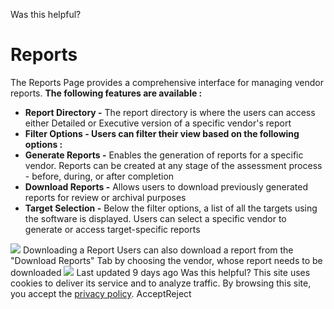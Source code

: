 
Was this helpful?
# Reports
The Reports Page provides a comprehensive interface for managing vendor reports. **The following features are available :**
  * **Report Directory -** The report directory is where the users can access either Detailed or Executive version of a specific vendor's report 
  * **Filter Options - Users can filter their view based on the following options :**
  * **Generate Reports -** Enables the generation of reports for a specific vendor. Reports can be created at any stage of the assessment process - before, during, or after completion
  * **Download Reports -** Allows users to download previously generated reports for review or archival purposes
  * **Target Selection -** Below the filter options, a list of all the targets using the software is displayed. Users can select a specific vendor to generate or access target-specific reports 


![](https://docs.zeron.one/~gitbook/image?url=https%3A%2F%2F2188191365-files.gitbook.io%2F%7E%2Ffiles%2Fv0%2Fb%2Fgitbook-x-prod.appspot.com%2Fo%2Fspaces%252FvBTycUWdqgwj8eprXRzN%252Fuploads%252F4APwU4sWrO5dHPe25wzG%252FScreenshot%25202025-02-18%2520at%25201.05.20%25E2%2580%25AFPM.png%3Falt%3Dmedia%26token%3D0a5b3601-7f59-485e-b4f0-e5225e9fb6a9&width=768&dpr=4&quality=100&sign=549b2365&sv=2)
Downloading a Report [](https://docs.zeron.one/attack-surface-management/reports#downloading-a-report)
Users can also download a report from the "Download Reports" Tab by choosing the vendor, whose report needs to be downloaded 
![](https://docs.zeron.one/~gitbook/image?url=https%3A%2F%2F2188191365-files.gitbook.io%2F%7E%2Ffiles%2Fv0%2Fb%2Fgitbook-x-prod.appspot.com%2Fo%2Fspaces%252FvBTycUWdqgwj8eprXRzN%252Fuploads%252FQ4fWdLwmS3GkhzCiCYtW%252FScreenshot%25202025-02-18%2520at%25201.06.57%25E2%2580%25AFPM.png%3Falt%3Dmedia%26token%3D9588ba73-27c1-442d-9dd1-17e4dc076097&width=300&dpr=4&quality=100&sign=ad8f9269&sv=2)
Last updated 9 days ago
Was this helpful?
This site uses cookies to deliver its service and to analyze traffic. By browsing this site, you accept the [privacy policy](https://zeron.one/privacy-policy/).
AcceptReject
